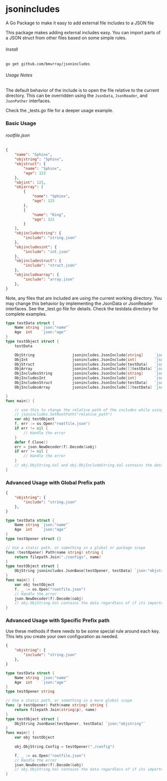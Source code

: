 # jsonincludes
A Go Package to make it easy to add external file includes to a JSON file

This package makes adding external includes easy. You can import parts of a JSON struct from other files based on some simple rules.

###### Install
`go get github.com/bmurray/jsonincludes`

###### Usage Notes

The default behavior of the include is to open the file relative to the current directory. This can be overridden using the `JsonData`, `JsonReader`, and `JsonPather` interfaces.

Check the _tests.go file for a deeper usage example.


### Basic Usage

###### rootfile.json
```json
{
    "name": "Sphinx",
    "objstring": "Sphinx",
    "objstruct": {
        "name": "Sphinx",
        "age": 123
    },
    "objint": 123,
    "objarray": [
        {
            "name": "Sphinx",
            "age": 123
        },
        {
            "name": "King",
            "age": 321
        }
    ],
    "objincludestring": {
        "include": "string.json"
    },
    "objincludesint": {
        "include": "int.json"
    },
    "objincludestruct": {
        "include": "struct.json"
    },
    "objincludearray": {
        "include": "array.json"
    },
}

```

Note, any files that are included are using the current working directory. You may change this behavior by implementing the JsonData or JsonReader interfaces. See the _test.go file for details. Check the testdata directory for complete examples.

```go
type testData struct {
	Name string `json:"name"`
	Age  int    `json:"age"`
}
type testObject struct {
	testData

	ObjString                 jsonincludes.JsonInclude[string]     `json:"objstring"`
	ObjInt                    jsonincludes.JsonInclude[int]        `json:"objint"`
	ObjStruct                 jsonincludes.JsonInclude[testData]   `json:"objstruct"`
	ObjArray                  jsonincludes.JsonInclude[[]testData] `json:"objarray"`
	ObjIncludesString         jsonincludes.JsonInclude[string]     `json:"objincludesstring"`
	ObjIncludesInt            jsonincludes.JsonInclude[int]        `json:"objincludesint"`
	ObjIncludesStruct         jsonincludes.JsonInclude[testData]   `json:"objincludesstruct"`
	ObjIncludesArray          jsonincludes.JsonInclude[[]testData] `json:"objincludesarray"`

}
func main() {

    // use this to change the relative path of the includes while using JsonInclude
    // jsonincludes.SetRootPath("relative_path")
    var obj testObject
	f, err := os.Open("rootfile.json")
	if err != nil {
		// Handle the error
	}
	defer f.Close()
	err = json.NewDecoder(f).Decode(&obj)
	if err != nil {
		// Handle the error
	}
    // obj.ObjString.Val and obj.ObjIncludeString.Val contains the data regardless if it was embedded or included
}
```


### Advanced Usage with Global Prefix path

```json
{
    "objstring": {
        "include": "string.json"
    },
}
```

```go
type testData struct {
	Name string `json:"name"`
	Age  int    `json:"age"`
}
type testOpener struct {}

// Use a static path, or something in a global or package scope
func (testOpener) Path(name string) string {
    return filepath.Join("./configs", name)
}
type testObject struct {
    ObjString jsonincludes.JsonBase[testOpener, testData] `json:"objstring"`
}
func main() {
    var obj testObject
    f, _ := os.Open("rootfile.json")
    // Handle the error
    json.NewDecoder(f).Decode(&obj)
    // obj.ObjString.Val contains the data regardless of if its imported or embedded
}

```

### Advanced Usage with Specific Prefix path

Use these methods if there needs to be some special rule around each key. This lets you create your own configuration as needed.

```json
{
    "objstring": {
        "include": "string.json"
    },
}
```

```go
type testData struct {
	Name string `json:"name"`
	Age  int    `json:"age"`
}
type testOpener string

// Use a static path, or something in a more global scope
func (p testOpener) Path(name string) string {
    return filepath.Join(string(p), name)
}
type testObject struct {
    ObjString JsonBase[testOpener, testData] `json:"objstring"`
}
func main() {
    var obj testObject
    
    obj.ObjString.Config = testOpener("./config")

    f, _ := os.Open("rootfile.json")
    // Handle the error
    json.NewDecoder(f).Decode(&obj)
    // obj.ObjString.Val contains the data regardless of if its imported or embedded
}

```